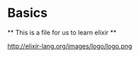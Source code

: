 Basics
======

** This is a file for us to learn elixir  **

http://elixir-lang.org/images/logo/logo.png
